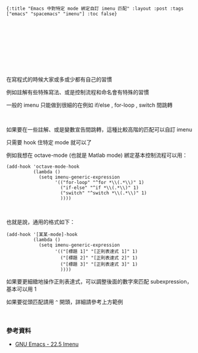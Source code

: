     {:title "Emacs 中對特定 mode 綁定自訂 imenu 匹配" :layout :post :tags ["emacs" "spacemacs" "imenu"] :toc false}


# 　　


## 　

在寫程式的時候大家或多或少都有自己的習慣

例如註解有些特殊寫法、或是控制流程和命名會有特殊的習慣

一般的 imenu 只能做到很細的在例如 if/else , for-loop , switch 間跳轉

<br>

如果要在一些註解、或是變數宣告間跳轉，這種比較高階的匹配可以自訂 imenu

只需要 hook 住特定 mode 就可以了

例如我想在 octave-mode (也就是 Matlab mode) 綁定基本控制流程可以用：

    (add-hook 'octave-mode-hook
              (lambda ()
                (setq imenu-generic-expression
                      '(("for-loop" "^for *\\(.*\\)" 1)
                        ("if-else" "^if *\\(.*\\)" 1)
                        ("switch" "^switch *\\(.*\\)" 1)
                        ))))

<br>

也就是說，通用的格式如下：

    (add-hook '[某某-mode]-hook
              (lambda ()
                (setq imenu-generic-expression
                      '(("[標題 1]" "[正則表達式 1]" 1)
                        ("[標題 2]" "[正則表達式 2]" 1)
                        ("[標題 3]" "[正則表達式 3]" 1)
                        ))))

如果要更細緻地操作正則表達式，可以調整後面的數字來匹配 subexpression，基本可以用 1

如果要從頭匹配請用 `^` 開頭，詳細請參考上方範例

<br>


### 參考資料

-   [GNU Emacs - 22.5 Imenu](https://www.gnu.org/software/emacs/manual/html_node/elisp/Imenu.html)
